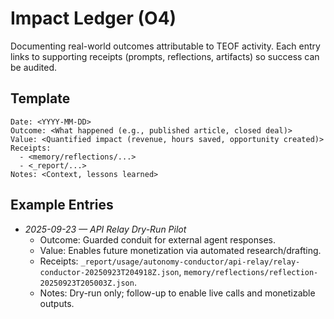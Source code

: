 # Impact Ledger (O4)

Documenting real-world outcomes attributable to TEOF activity. Each entry links
to supporting receipts (prompts, reflections, artifacts) so success can be
audited.

## Template
```
Date: <YYYY-MM-DD>
Outcome: <What happened (e.g., published article, closed deal)>
Value: <Quantified impact (revenue, hours saved, opportunity created)>
Receipts:
  - <memory/reflections/...>
  - <_report/...>
Notes: <Context, lessons learned>
```

## Example Entries

- *2025-09-23 — API Relay Dry-Run Pilot*
  - Outcome: Guarded conduit for external agent responses.
  - Value: Enables future monetization via automated research/drafting.
  - Receipts: `_report/usage/autonomy-conductor/api-relay/relay-conductor-20250923T204918Z.json`, `memory/reflections/reflection-20250923T205003Z.json`.
  - Notes: Dry-run only; follow-up to enable live calls and monetizable outputs.
